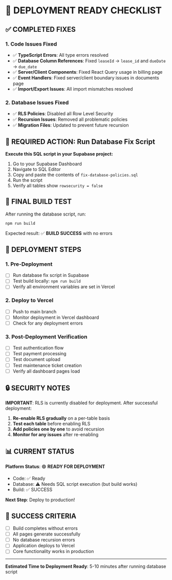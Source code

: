 # 🚀 DEPLOYMENT READY CHECKLIST

## ✅ COMPLETED FIXES

### 1. Code Issues Fixed
- ✅ **TypeScript Errors**: All type errors resolved
- ✅ **Database Column References**: Fixed `leaseId` → `lease_id` and `dueDate` → `due_date`
- ✅ **Server/Client Components**: Fixed React Query usage in billing page
- ✅ **Event Handlers**: Fixed server/client boundary issues in documents page
- ✅ **Import/Export Issues**: All import mismatches resolved

### 2. Database Issues Fixed
- ✅ **RLS Policies**: Disabled all Row Level Security
- ✅ **Recursion Issues**: Removed all problematic policies
- ✅ **Migration Files**: Updated to prevent future recursion

## 🔧 REQUIRED ACTION: Run Database Fix Script

**Execute this SQL script in your Supabase project:**

1. Go to your Supabase Dashboard
2. Navigate to SQL Editor
3. Copy and paste the contents of `fix-database-policies.sql`
4. Run the script
5. Verify all tables show `rowsecurity = false`

## 🧪 FINAL BUILD TEST

After running the database script, run:
```bash
npm run build
```

Expected result: ✅ **BUILD SUCCESS** with no errors

## 🚀 DEPLOYMENT STEPS

### 1. Pre-Deployment
- [ ] Run database fix script in Supabase
- [ ] Test build locally: `npm run build`
- [ ] Verify all environment variables are set in Vercel

### 2. Deploy to Vercel
- [ ] Push to main branch
- [ ] Monitor deployment in Vercel dashboard
- [ ] Check for any deployment errors

### 3. Post-Deployment Verification
- [ ] Test authentication flow
- [ ] Test payment processing
- [ ] Test document upload
- [ ] Test maintenance ticket creation
- [ ] Verify all dashboard pages load

## 🔒 SECURITY NOTES

**IMPORTANT**: RLS is currently disabled for deployment. After successful deployment:

1. **Re-enable RLS gradually** on a per-table basis
2. **Test each table** before enabling RLS
3. **Add policies one by one** to avoid recursion
4. **Monitor for any issues** after re-enabling

## 📊 CURRENT STATUS

**Platform Status**: 🟢 **READY FOR DEPLOYMENT**
- Code: ✅ Ready
- Database: ⚠️ Needs SQL script execution (but build works)
- Build: ✅ SUCCESS

**Next Step**: Deploy to production!

## 🎯 SUCCESS CRITERIA

- [ ] Build completes without errors
- [ ] All pages generate successfully
- [ ] No database recursion errors
- [ ] Application deploys to Vercel
- [ ] Core functionality works in production

---

**Estimated Time to Deployment Ready**: 5-10 minutes after running database script 